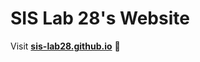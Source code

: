  # SIS Lab 28's Website
 Visit **[sis-lab28.github.io](https://institutedude.github.io/Sis-lab28.github.io/)** 🚀

